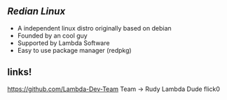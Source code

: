  ## ***Redian Linux***
  - A independent linux distro originally based on debian
  - Founded by an cool guy
  - Supported by Lambda Software
  - Easy to use package manager (redpkg)

## links!

https://github.com/Lambda-Dev-Team 
Team ->
 Rudy 
 Lambda Dude
 flick0
